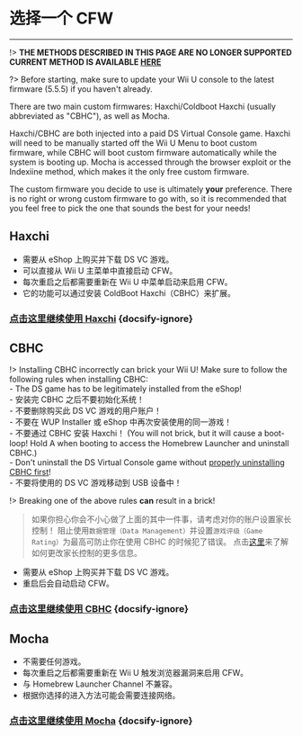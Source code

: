 # 选择一个 CFW
---
!> **THE METHODS DESCRIBED IN THIS PAGE ARE NO LONGER SUPPORTED**  
**CURRENT METHOD IS AVAILABLE [HERE](../introduction)**

?> Before starting, make sure to update your Wii U console to the latest firmware (5.5.5) if you haven't already.

There are two main custom firmwares: Haxchi/Coldboot Haxchi (usually abbreviated as "CBHC"), as well as Mocha.

Haxchi/CBHC are both injected into a paid DS Virtual Console game. Haxchi will need to be manually started off the Wii U Menu to boot custom firmware, while CBHC will boot custom firmware automatically while the system is booting up. Mocha is accessed through the browser exploit or the Indexiine method, which makes it the only free custom firmware.

The custom firmware you decide to use is ultimately **your** preference. There is no right or wrong custom firmware to go with, so it is recommended that you feel free to pick the one that sounds the best for your needs!

## Haxchi

- 需要从 eShop 上购买并下载 DS VC 游戏。
- 可以直接从 Wii U 主菜单中直接启动 CFW。
- 每次重启之后都需要重新在 Wii U 中菜单启动来启用 CFW。
- 它的功能可以通过安装 ColdBoot Haxchi（CBHC）来扩展。

### [**点击这里继续使用 Haxchi**](haxchi/ds-vc-choice) {docsify-ignore}

## CBHC

!> Installing CBHC incorrectly can brick your Wii U! Make sure to follow the following rules when installing CBHC: <br>- The DS game has to be legitimately installed from the eShop! <br>- 安装完 CBHC 之后不要初始化系统！ <br>- 不要删除购买此 DS VC 游戏的用户账户！ <br>- 不要在 WUP Installer 或 eShop 中再次安装使用的同一游戏！ <br>- 不要通过 CBHC 安装 Haxchi！ (You will not brick, but it will cause a boot-loop! Hold A when booting to access the Homebrew Launcher and uninstall CBHC.) <br>- Don't uninstall the DS Virtual Console game without [properly uninstalling CBHC first](uninstall-cbhc)! <br>- 不要将使用的 DS VC 游戏移动到 USB 设备中！

!> Breaking one of the above rules **can** result in a brick!

> 如果你担心你会不小心做了上面的其中一件事，请考虑对你的账户设置家长控制！ 阻止使用`数据管理（Data Management）`并设置`游戏评级（Game Rating）`为最高可防止你在使用 CBHC 的时候犯了错误。 点击[这里](https://en-americas-support.nintendo.com/app/answers/detail/a_id/1081/~/how-to-change-parental-controls)来了解如何更改家长控制的更多信息。

- 需要从 eShop 上购买并下载 DS VC 游戏。
- 重启后会自动启动 CFW。

### [**点击这里继续使用 CBHC**](cbhc/ds-vc-choice) {docsify-ignore}

## Mocha

- 不需要任何游戏。
- 每次重启之后都需要重新在 Wii U 触发浏览器漏洞来启用 CFW。
- 与 Homebrew Launcher Channel 不兼容。
- 根据你选择的进入方法可能会需要连接网络。

### [**点击这里继续使用 Mocha**](mocha/entrypoint-choice) {docsify-ignore}
